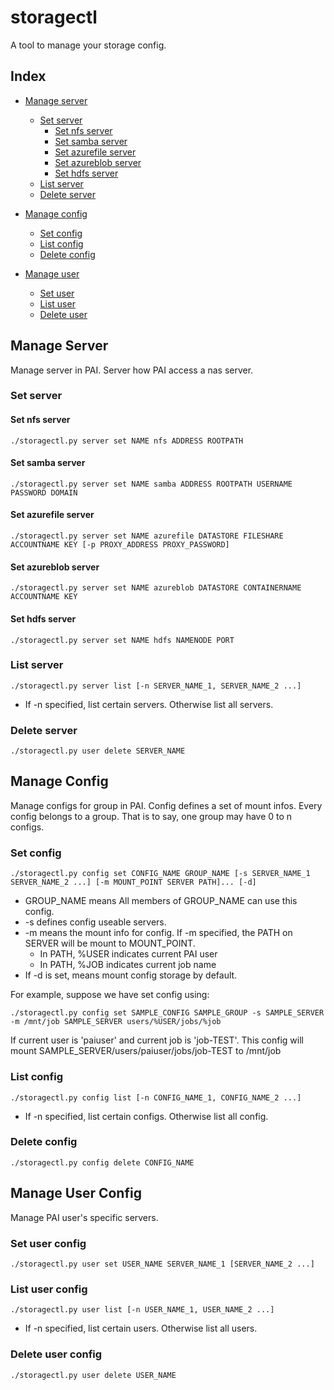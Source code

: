 # storagectl

A tool to manage your storage config.

## Index
- [ Manage server ](#Server_config)
    - [ Set server ](#Server_set)
        - [ Set nfs server ](#Server_set_nfs)
        - [ Set samba server ](#Server_set_samba)
        - [ Set azurefile server ](#Server_set_azurefile)
        - [ Set azureblob server ](#Server_set_azureblob)
        - [ Set hdfs server ](#Server_set_hdfs)
    - [ List server ](#Server_list) 
    - [ Delete server ](#Server_delete) 

- [ Manage config ](#Config_config)
    - [ Set config ](#Config_set)
    - [ List config ](#Config_list) 
    - [ Delete config ](#Config_delete) 

- [ Manage user ](#User_config)
    - [ Set user ](#User_set)
    - [ List user ](#User_list) 
    - [ Delete user ](#User_delete) 


## Manage Server <a name="Server_config"></a> 
Manage server in PAI. Server how PAI access a nas server.
### Set server <a name="Server_set"></a> 

#### Set nfs server <a name="Server_set_nfs"></a> 
```
./storagectl.py server set NAME nfs ADDRESS ROOTPATH
```

#### Set samba server <a name="Server_set_samba"></a> 
```
./storagectl.py server set NAME samba ADDRESS ROOTPATH USERNAME PASSWORD DOMAIN
```

#### Set azurefile server <a name="Server_set_azurefile"></a> 
```
./storagectl.py server set NAME azurefile DATASTORE FILESHARE ACCOUNTNAME KEY [-p PROXY_ADDRESS PROXY_PASSWORD]
```

#### Set azureblob server <a name="Server_set_azureblob"></a> 
```
./storagectl.py server set NAME azureblob DATASTORE CONTAINERNAME ACCOUNTNAME KEY
```

#### Set hdfs server <a name="Server_set_hdfs"></a> 
```
./storagectl.py server set NAME hdfs NAMENODE PORT
```

### List server <a name="Server_list"></a> 
```
./storagectl.py server list [-n SERVER_NAME_1, SERVER_NAME_2 ...]
```
- If -n specified, list certain servers. Otherwise list all servers.

### Delete server <a name="Server_delete"></a> 
```
./storagectl.py user delete SERVER_NAME
```


## Manage Config <a name="Config_config"></a> 
Manage configs for group in PAI. Config defines a set of mount infos. Every config belongs to a group. That is to say, one group may have 0 to n configs.
### Set config <a name="Config_set"></a> 
```
./storagectl.py config set CONFIG_NAME GROUP_NAME [-s SERVER_NAME_1 SERVER_NAME_2 ...] [-m MOUNT_POINT SERVER PATH]... [-d]
```
- GROUP_NAME means All members of GROUP_NAME can use this config.
- -s defines config useable servers.
- -m means the mount info for config. If -m specified, the PATH on SERVER will be mount to MOUNT_POINT.
    - In PATH, %USER indicates current PAI user
    - In PATH, %JOB indicates current job name
- If -d is set, means mount config storage by default.

For example, suppose we have set config using:
```
./storagectl.py config set SAMPLE_CONFIG SAMPLE_GROUP -s SAMPLE_SERVER -m /mnt/job SAMPLE_SERVER users/%USER/jobs/%job
```
If current user is 'paiuser' and current job is 'job-TEST'. This config will mount SAMPLE_SERVER/users/paiuser/jobs/job-TEST to /mnt/job

### List config <a name="Config_list"></a> 
```
./storagectl.py config list [-n CONFIG_NAME_1, CONFIG_NAME_2 ...]
```
- If -n specified, list certain configs. Otherwise list all config.

### Delete config <a name="Config_delete"></a> 
```
./storagectl.py config delete CONFIG_NAME
```


## Manage User Config <a name="User_config"></a> 
Manage PAI user's specific servers.
### Set user config <a name="User_set"></a> 
```
./storagectl.py user set USER_NAME SERVER_NAME_1 [SERVER_NAME_2 ...]
```

### List user config <a name="User_list"></a> 
```
./storagectl.py user list [-n USER_NAME_1, USER_NAME_2 ...]
```
- If -n specified, list certain users. Otherwise list all users.

### Delete user config <a name="User_delete"></a> 
```
./storagectl.py user delete USER_NAME
```
